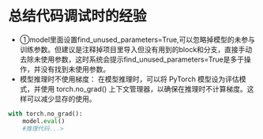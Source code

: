 # 总结代码调试时的经验
* ①model里面设置find_unused_parameters=True,可以忽略掉模型的未参与训练参数。但建议是注释掉项目里导入但没有用到的block和分支，直接手动去除未使用参数，这时系统会提示find_unused_parameters=True是多于操作，并没有找到未使用参数。
* 模型推理时不使用梯度： 在模型推理时，可以将 PyTorch 模型设为评估模式，并使用 torch.no_grad() 上下文管理器，以确保在推理时不计算梯度。这样可以减少显存的使用。
```python
with torch.no_grad():
    model.eval()
    #推理代码...>
```


